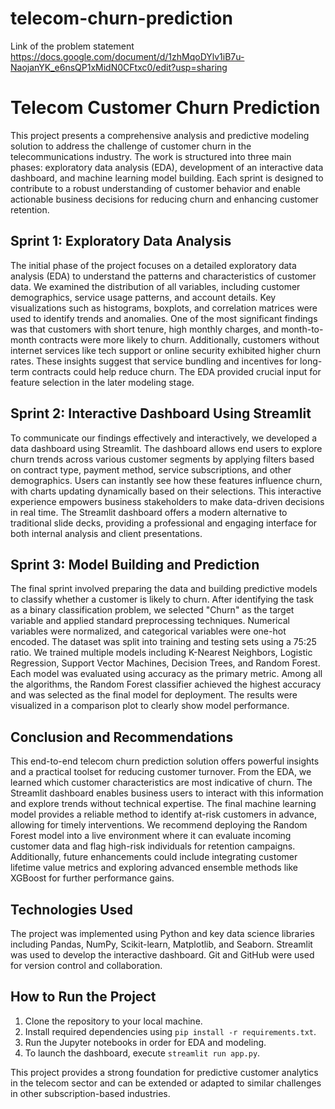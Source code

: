 # telecom-churn-prediction
Link of the problem statement
https://docs.google.com/document/d/1zhMqoDYlv1iB7u-NaojanYK_e6nsQP1xMidN0CFtxc0/edit?usp=sharing

# Telecom Customer Churn Prediction

This project presents a comprehensive analysis and predictive modeling solution to address the challenge of customer churn in the telecommunications industry. The work is structured into three main phases: exploratory data analysis (EDA), development of an interactive data dashboard, and machine learning model building. Each sprint is designed to contribute to a robust understanding of customer behavior and enable actionable business decisions for reducing churn and enhancing customer retention.

## Sprint 1: Exploratory Data Analysis

The initial phase of the project focuses on a detailed exploratory data analysis (EDA) to understand the patterns and characteristics of customer data. We examined the distribution of all variables, including customer demographics, service usage patterns, and account details. Key visualizations such as histograms, boxplots, and correlation matrices were used to identify trends and anomalies. One of the most significant findings was that customers with short tenure, high monthly charges, and month-to-month contracts were more likely to churn. Additionally, customers without internet services like tech support or online security exhibited higher churn rates. These insights suggest that service bundling and incentives for long-term contracts could help reduce churn. The EDA provided crucial input for feature selection in the later modeling stage.

## Sprint 2: Interactive Dashboard Using Streamlit

To communicate our findings effectively and interactively, we developed a data dashboard using Streamlit. The dashboard allows end users to explore churn trends across various customer segments by applying filters based on contract type, payment method, service subscriptions, and other demographics. Users can instantly see how these features influence churn, with charts updating dynamically based on their selections. This interactive experience empowers business stakeholders to make data-driven decisions in real time. The Streamlit dashboard offers a modern alternative to traditional slide decks, providing a professional and engaging interface for both internal analysis and client presentations.

## Sprint 3: Model Building and Prediction

The final sprint involved preparing the data and building predictive models to classify whether a customer is likely to churn. After identifying the task as a binary classification problem, we selected "Churn" as the target variable and applied standard preprocessing techniques. Numerical variables were normalized, and categorical variables were one-hot encoded. The dataset was split into training and testing sets using a 75:25 ratio. We trained multiple models including K-Nearest Neighbors, Logistic Regression, Support Vector Machines, Decision Trees, and Random Forest. Each model was evaluated using accuracy as the primary metric. Among all the algorithms, the Random Forest classifier achieved the highest accuracy and was selected as the final model for deployment. The results were visualized in a comparison plot to clearly show model performance.

## Conclusion and Recommendations

This end-to-end telecom churn prediction solution offers powerful insights and a practical toolset for reducing customer turnover. From the EDA, we learned which customer characteristics are most indicative of churn. The Streamlit dashboard enables business users to interact with this information and explore trends without technical expertise. The final machine learning model provides a reliable method to identify at-risk customers in advance, allowing for timely interventions. We recommend deploying the Random Forest model into a live environment where it can evaluate incoming customer data and flag high-risk individuals for retention campaigns. Additionally, future enhancements could include integrating customer lifetime value metrics and exploring advanced ensemble methods like XGBoost for further performance gains.

## Technologies Used

The project was implemented using Python and key data science libraries including Pandas, NumPy, Scikit-learn, Matplotlib, and Seaborn. Streamlit was used to develop the interactive dashboard. Git and GitHub were used for version control and collaboration.

## How to Run the Project

1. Clone the repository to your local machine.
2. Install required dependencies using `pip install -r requirements.txt`.
3. Run the Jupyter notebooks in order for EDA and modeling.
4. To launch the dashboard, execute `streamlit run app.py`.

This project provides a strong foundation for predictive customer analytics in the telecom sector and can be extended or adapted to similar challenges in other subscription-based industries.

